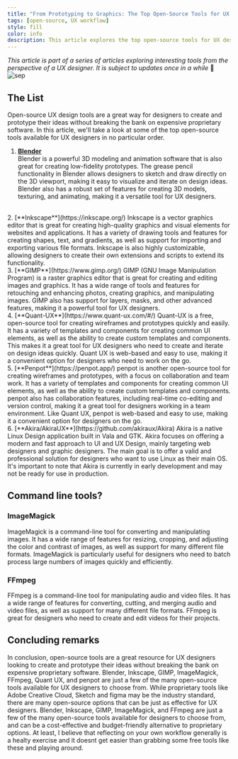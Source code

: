 ```yaml
---
title: "From Prototyping to Graphics: The Top Open-Source Tools for UX Design"
tags: [open-source, UX workflow]
style: fill
color: info
description: This article explores the top open-source tools for UX designers, including Blender, Inkscape, GIMP, ImageMagick, FFmpeg, Quant UX, and penpot. These tools can help designers save time and work more efficiently on various tasks in the design process, from prototyping to image manipulation.
---
```

*This article is part of a series of articles exploring interesting tools from the perspective of a UX designer. It is subject to updates once in a while* 🔎
![sep](/website/images/sep.svg)  
## The List

Open-source UX design tools are a great way for designers to create and prototype their ideas without breaking the bank on expensive proprietary software. In this article, we'll take a look at some of the top open-source tools available for UX designers in no particular order.  

1. [**Blender**](https://www.blender.org/)  
Blender is a powerful 3D modeling and animation software that is also great for creating low-fidelity prototypes. The grease pencil functionality in Blender allows designers to sketch and draw directly on the 3D viewport, making it easy to visualize and iterate on design ideas. Blender also has a robust set of features for creating 3D models, texturing, and animating, making it a versatile tool for UX designers.  
<br>
2. [**Inkscape**](https://inkscape.org/)  
Inkscape is a vector graphics editor that is great for creating high-quality graphics and visual elements for websites and applications. It has a variety of drawing tools and features for creating shapes, text, and gradients, as well as support for importing and exporting various file formats. Inkscape is also highly customizable, allowing designers to create their own extensions and scripts to extend its functionality.  
<br>
3. [**GIMP**](https://www.gimp.org/)  
GIMP (GNU Image Manipulation Program) is a raster graphics editor that is great for creating and editing images and graphics. It has a wide range of tools and features for retouching and enhancing photos, creating graphics, and manipulating images. GIMP also has support for layers, masks, and other advanced features, making it a powerful tool for UX designers.  
<br>
4. [**Quant-UX**](https://www.quant-ux.com/#/)  
Quant-UX is a free, open-source tool for creating wireframes and prototypes quickly and easily. It has a variety of templates and components for creating common UI elements, as well as the ability to create custom templates and components. This makes it a great tool for UX designers who need to create and iterate on design ideas quickly. Quant UX is web-based and easy to use, making it a convenient option for designers who need to work on the go.  
<br>
5. [**Penpot**](https://penpot.app/)  
penpot is another open-source tool for creating wireframes and prototypes, with a focus on collaboration and team work. It has a variety of templates and components for creating common UI elements, as well as the ability to create custom templates and components. penpot also has collaboration features, including real-time co-editing and version control, making it a great tool for designers working in a team environment. Like Quant UX, penpot is web-based and easy to use, making it a convenient option for designers on the go.  
<br>
6. [**Akira/AkiraUX**](https://github.com/akiraux/Akira)  
Akira is a native Linux Design application built in Vala and GTK. Akira focuses on offering a modern and fast approach to UI and UX Design, mainly targeting web designers and graphic designers. The main goal is to offer a valid and professional solution for designers who want to use Linux as their main OS. It's important to note that Akira is currently in early development and may not be ready for use in production.

## Command line tools?  

### ImageMagick
ImageMagick is a command-line tool for converting and manipulating images. It has a wide range of features for resizing, cropping, and adjusting the color and contrast of images, as well as support for many different file formats. ImageMagick is particularly useful for designers who need to batch process large numbers of images quickly and efficiently.
### FFmpeg
FFmpeg is a command-line tool for manipulating audio and video files. It has a wide range of features for converting, cutting, and merging audio and video files, as well as support for many different file formats. FFmpeg is great for designers who need to create and edit videos for their projects.


## Concluding remarks

In conclusion, open-source tools are a great resource for UX designers looking to create and prototype their ideas without breaking the bank on expensive proprietary software. Blender, Inkscape, GIMP, ImageMagick, FFmpeg, Quant UX, and penpot are just a few of the many open-source tools available for UX designers to choose from. While proprietary tools like Adobe Creative Cloud, Sketch and figma may be the industry standard, there are many open-source options that can be just as effective for UX designers. Blender, Inkscape, GIMP, ImageMagick, and FFmpeg are just a few of the many open-source tools available for designers to choose from, and can be a cost-effective and budget-friendly alternative to proprietary options. At least, I believe that reflecting on your own workflow generally is a healty exercise and it doesnt get easier than grabbing some free tools like these and playing around.